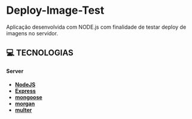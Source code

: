 # Deploy-Image-Test
Aplicação desenvolvida com NODE.js com finalidade de testar deploy de imagens no servidor.

## **:computer: TECNOLOGIAS**

#### **Server** 

  - **[NodeJS](https://nodejs.org/en/)**
  - **[Express](https://expressjs.com/)**
  - **[mongoose](https://mongoosejs.com/)**
  - **[morgan](https://www.npmjs.com/package/morgan)**
  - **[multer](https://www.npmjs.com/package/multer)**

